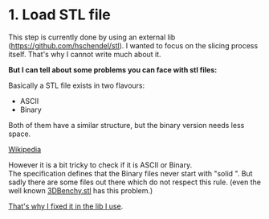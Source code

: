 # 1. Load STL file

This step is currently done by using an external lib (https://github.com/hschendel/stl).
I wanted to focus on the slicing process itself.
That's why I cannot write much about it.

__But I can tell about some problems you can face with stl files:__

Basically a STL file exists in two flavours:
* ASCII
* Binary

Both of them have a similar structure, but the binary version needs less space.

[Wikipedia](https://en.wikipedia.org/wiki/STL_(file_format))

However it is a bit tricky to check if it is ASCII or Binary.  
The specification defines that the Binary files never start with "solid ".
But sadly there are some files out there which do not respect this rule.
(even the well known [3DBenchy.stl](https://www.thingiverse.com/thing:763622) has this problem.)

[That's why I fixed it in the lib I use](https://github.com/hschendel/stl/pull/3).

